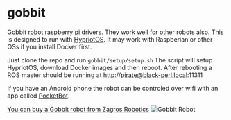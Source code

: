 # gobbit

Gobbit robot raspberry pi drivers. They work well for other robots also. This is designed to run with [HypriotOS](http://blog.hypriot.com/). It may work with Raspberian or other OSs if you install Docker first. 

Just clone the repo and run `gobbit/setup/setup.sh` The script will setup HypriotOS, download Docker images and then reboot. After rebooting a ROS master should be running at http://pirate@black-perl.local:11311

If you have an Android phone the robot can be controled over wifi with an app called [PocketBot](https://play.google.com/store/apps/details?id=com.tesseractmobile.pocketbot).

[You can buy a Gobbit robot from Zagros Robotics](http://www.zagrosrobotics.com/shop/item.aspx?itemid=995)
![Gobbit Robot](http://www.zagrosrobotics.com/images/Gobbit%20V2.JPG)
